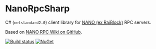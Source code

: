 # NanoRpcSharp

C# (`netstandard2.0`) client library for [NANO (ex RaiBlock)](https://nano.org/en) RPC servers.

Based on [NANO RPC Wiki on GitHub](https://github.com/nanocurrency/raiblocks/wiki/RPC-protocol).

[![Build status](https://ci.appveyor.com/api/projects/status/wutol5st865ybetj?svg=true)](https://ci.appveyor.com/project/justdmitry/nanorpcsharp)
[![NuGet](https://img.shields.io/nuget/v/NanoRpcSharp.svg?maxAge=86400&style=flat)](https://www.nuget.org/packages/NanoRpcSharp/)

